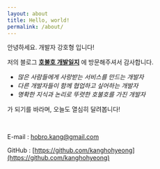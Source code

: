 ```yaml
---
layout: about
title: Hello, world!
permalink: /about/
---
```


안녕하세요. 개발자 강호형 입니다!

저의 블로그 **[호불호 개발일지](/talk/first-post/)** 에 방문해주셔서 감사합니다.

- *많은 사람들에게 사랑받는 서비스를 만드는 개발자*
- *다른 개발자들이 함께 협업하고 싶어하는 개발자*
- *명확한 지식과 논리로 뚜렷한 호불호를 가진 개발자*

가 되기를 바라며, 오늘도 열심히 달려봅니다!

​    

E-mail : hobro.kang@gmail.com

GitHub : [https://github.com/kanghohyeong](https://github.com/kanghohyeong)
